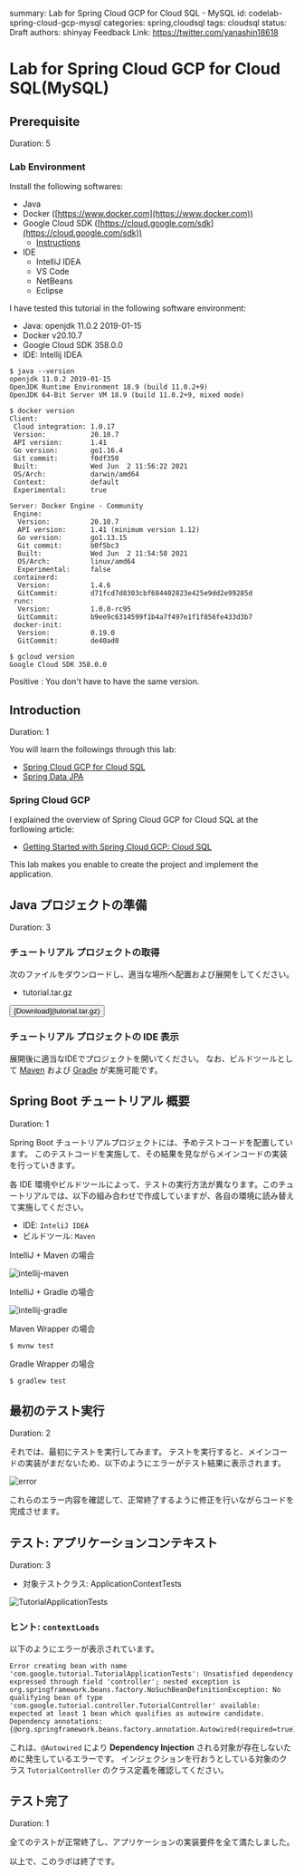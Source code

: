 summary: Lab for Spring Cloud GCP for Cloud SQL - MySQL
id: codelab-spring-cloud-gcp-mysql
categories: spring,cloudsql
tags: cloudsql
status: Draft
authors: shinyay
Feedback Link: https://twitter.com/yanashin18618

# Lab for Spring Cloud GCP for Cloud SQL(MySQL)
<!-- ------------------------ -->
## Prerequisite 
Duration: 5

### Lab Environment
Install the following softwares:

- Java
- Docker ([https://www.docker.com](https://www.docker.com))
- Google Cloud SDK ([https://cloud.google.com/sdk](https://cloud.google.com/sdk))
  - [Instructions](https://cloud.google.com/sdk/docs/install)
- IDE
  - IntelliJ IDEA
  - VS Code
  - NetBeans
  - Eclipse

I have tested this tutorial in the following software environment:
- Java: openjdk 11.0.2 2019-01-15
- Docker v20.10.7
- Google Cloud SDK 358.0.0
- IDE: Intellij IDEA

```shell script
$ java --version
openjdk 11.0.2 2019-01-15
OpenJDK Runtime Environment 18.9 (build 11.0.2+9)
OpenJDK 64-Bit Server VM 18.9 (build 11.0.2+9, mixed mode)
```
```shell script
$ docker version
Client:
 Cloud integration: 1.0.17
 Version:           20.10.7
 API version:       1.41
 Go version:        go1.16.4
 Git commit:        f0df350
 Built:             Wed Jun  2 11:56:22 2021
 OS/Arch:           darwin/amd64
 Context:           default
 Experimental:      true

Server: Docker Engine - Community
 Engine:
  Version:          20.10.7
  API version:      1.41 (minimum version 1.12)
  Go version:       go1.13.15
  Git commit:       b0f5bc3
  Built:            Wed Jun  2 11:54:58 2021
  OS/Arch:          linux/amd64
  Experimental:     false
 containerd:
  Version:          1.4.6
  GitCommit:        d71fcd7d8303cbf684402823e425e9dd2e99285d
 runc:
  Version:          1.0.0-rc95
  GitCommit:        b9ee9c6314599f1b4a7f497e1f1f856fe433d3b7
 docker-init:
  Version:          0.19.0
  GitCommit:        de40ad0
```
```shell script
$ gcloud version
Google Cloud SDK 358.0.0
```

Positive
: You don't have to have the same version.

<!-- ------------------------ -->
## Introduction
Duration: 1

You will learn the followings through this lab:
- [Spring Cloud GCP for Cloud SQL](https://cloud.spring.io/spring-cloud-gcp/reference/html/#cloud-sql)
- [Spring Data JPA](https://docs.spring.io/spring-data/jpa/docs/current/reference/html/#reference)

### Spring Cloud GCP
I explained the overview of Spring Cloud GCP for Cloud SQL at the forllowing article:
- [Getting Started with Spring Cloud GCP: Cloud SQL](https://medium.com/@shinyay/getting-started-with-spring-cloud-gcp-cloud-sql-9ccdf40bcfbc)

This lab makes you enable to create the project and implement the application.



<!-- ------------------------ -->
## Java プロジェクトの準備
Duration: 3

### チュートリアル プロジェクトの取得

次のファイルをダウンロードし、適当な場所へ配置および展開をしてください。

- tutorial.tar.gz

<button>
  [Download](tutorial.tar.gz)
</button>

### チュートリアル プロジェクトの IDE 表示

展開後に適当なIDEでプロジェクトを開いてください。
なお、ビルドツールとして [Maven](https://maven.apache.org/) および [Gradle](https://gradle.org/) が実施可能です。


<!-- ------------------------ -->
## Spring Boot チュートリアル 概要
Duration: 1

Spring Boot チュートリアルプロジェクトには、予めテストコードを配置しています。
このテストコードを実施して、その結果を見ながらメインコードの実装を行っていきます。

各 IDE 環境やビルドツールによって、テストの実行方法が異なります。このチュートリアルでは、以下の組み合わせで作成していますが、各自の環境に読み替えて実施してください。
- IDE: `InteliJ IDEA`
- ビルドツール: `Maven`

IntelliJ + Maven の場合

![intellij-maven](images/intellij-maven.png)

IntelliJ + Gradle の場合

![intellij-gradle](images/intellij-gradle.png)

Maven Wrapper の場合
```shell script
$ mvnw test
```

Gradle Wrapper の場合
```shell script
$ gradlew test
```

<!-- ------------------------ -->
## 最初のテスト実行
Duration: 2

それでは、最初にテストを実行してみます。
テストを実行すると、メインコードの実装がまだないため、以下のようにエラーがテスト結果に表示されます。

![error](images/error-results.png)

これらのエラー内容を確認して、正常終了するように修正を行いながらコードを完成させます。

<!-- ------------------------ -->
## テスト: アプリケーションコンテキスト
Duration: 3

- 対象テストクラス: ApplicationContextTests

![TutorialApplicationTests](images/error-TutorialApplicationTests.png)

### ヒント: `contextLoads`

以下のようにエラーが表示されています。
```shell script
Error creating bean with name 'com.google.tutorial.TutorialApplicationTests': Unsatisfied dependency expressed through field 'controller'; nested exception is org.springframework.beans.factory.NoSuchBeanDefinitionException: No qualifying bean of type 'com.google.tutorial.controller.TutorialController' available: expected at least 1 bean which qualifies as autowire candidate. Dependency annotations: {@org.springframework.beans.factory.annotation.Autowired(required=true)}
```

これは、`@Autowired` により **Dependency Injection** される対象が存在しないために発生しているエラーです。
インジェクションを行おうとしている対象のクラス `TutorialController` のクラス定義を確認してください。

<!-- ------------------------ -->
## テスト完了
Duration: 1


全てのテストが正常終了し、アプリケーションの実装要件を全て満たしました。


以上で、このラボは終了です。
